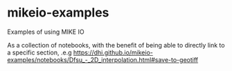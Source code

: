 # mikeio-examples
Examples of using MIKE IO

As a collection of notebooks, with the benefit of being able to directly link to a specific section, .e.g <https://dhi.github.io/mikeio-examples/notebooks/Dfsu_-_2D_interpolation.html#save-to-geotiff>
